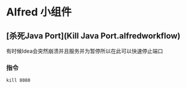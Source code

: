 # Alfred 小组件

## [杀死Java Port](Kill Java Port.alfredworkflow)

有时候Idea会突然崩溃并且服务并为暂停所以在此可以快速停止端口

### 指令

`kill 8080`
